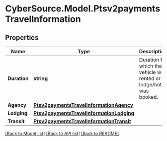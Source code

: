 # CyberSource.Model.Ptsv2paymentsTravelInformation
## Properties

Name | Type | Description | Notes
------------ | ------------- | ------------- | -------------
**Duration** | **string** | Duration for which the vehicle was rented or lodge/hotel was booked.  | [optional] 
**Agency** | [**Ptsv2paymentsTravelInformationAgency**](Ptsv2paymentsTravelInformationAgency.md) |  | [optional] 
**Lodging** | [**Ptsv2paymentsTravelInformationLodging**](Ptsv2paymentsTravelInformationLodging.md) |  | [optional] 
**Transit** | [**Ptsv2paymentsTravelInformationTransit**](Ptsv2paymentsTravelInformationTransit.md) |  | [optional] 

[[Back to Model list]](../README.md#documentation-for-models) [[Back to API list]](../README.md#documentation-for-api-endpoints) [[Back to README]](../README.md)

